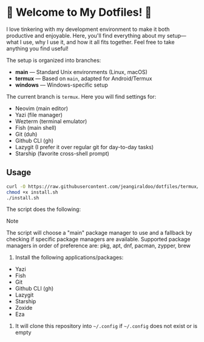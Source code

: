 # 🌱 Welcome to My Dotfiles! 🌱

I love tinkering with my development environment to make it both productive and enjoyable. Here, you'll find everything about my setup—what I use, why I use it, and how it all fits together. Feel free to take anything you find useful!

The setup is organized into branches:

- **main** — Standard Unix environments (Linux, macOS)
- **termux** — Based on `main`, adapted for Android/Termux
- **windows** — Windows-specific setup

The current branch is `termux`. Here you will find settings for:

- Neovim (main editor)
- Yazi (file manager)
- Wezterm (terminal emulator)
- Fish (main shell)
- Git (duh)
- Github CLI (gh)
- Lazygit (I prefer it over regular git for day-to-day tasks)
- Starship (favorite cross-shell prompt)

## Usage

```bash
curl -O https://raw.githubusercontent.com/jeangiraldoo/dotfiles/termux/install.sh
chmod +x install.sh
./install.sh
```
The script does the following:

> [!Note]
>
> The script will choose a "main" package manager to use and a fallback by checking if specific package managers are available.
> Supported package managers in order of preference are: pkg, apt, dnf, pacman, zypper, brew

1. Install the following applications/packages:

- Yazi
- Fish
- Git
- Github CLI (gh)
- Lazygit
- Starship
- Zoxide
- Eza

1. It will clone this repository into `~/.config` if `~/.config` does not exist or is empty
